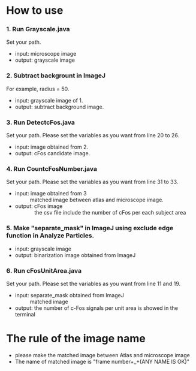 # How to use 
### 1. Run Grayscale.java  
Set your path.  
- input: microscope image  
- output: grayscale image
### 2. Subtract backgrount in ImageJ  
For example, radius = 50.  
- input: grayscale image of 1.
- output: subtract background image.
### 3. Run DetectcFos.java  
Set your path. Please set the variables as you want from line 20 to 26.  
- input: image obtained from 2.  
- output: cFos candidate image.  
### 4. Run CountcFosNumber.java  
Set your path. Please set the variables as you want from line 31 to 33.  
- input: image obtained from 3  
&nbsp; &nbsp; &nbsp; &nbsp; &nbsp; matched image between atlas and microscope image.  
- output: cFos image  
 &nbsp; &nbsp; &nbsp; &nbsp; &nbsp; &nbsp; &nbsp;the csv file include the number of cFos per each subject area  
### 5. Make "separate_mask" in ImageJ using exclude edge function in Analyze Particles.  
- input: grayscale image  
- output: binarization image obtained from ImageJ

### 6. Run cFosUnitArea.java  
Set your path. Please set the variables as you want from line 11 and 19.  
- input: separate_mask obtained from ImageJ  
&nbsp; &nbsp; &nbsp; &nbsp; &nbsp; matched image  
- output: the number of c-Fos signals per unit area is showed in the terminal

# The rule of the image name
- please make the matched image between Atlas and microscope image
- The name of matched image is "frame number+_+(ANY NAME IS OK)"